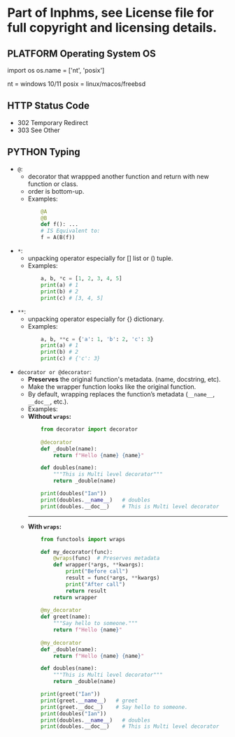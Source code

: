 # Part of Inphms, see License file for full copyright and licensing details.

## PLATFORM Operating System OS
import os
os.name = ['nt', 'posix']

nt = windows 10/11
posix = linux/macos/freebsd

## HTTP Status Code
- 302 Temporary Redirect
- 303 See Other


## PYTHON Typing
- `@`:
    - decorator that wrappped another function and return with new function or class.
    - order is bottom-up.
    - Examples:
        ```python
            @A
            @B
            def f(): ...
            # IS Equivalent to:
            f = A(B(f))
        ```
- `*`:
    - unpacking operator especially for [] list or () tuple.
    - Examples:
        ```python
            a, b, *c = [1, 2, 3, 4, 5]
            print(a) # 1
            print(b) # 2
            print(c) # [3, 4, 5]
        ```
- `**`:
    - unpacking operator especially for {} dictionary.
    - Examples:
        ```python
            a, b, **c = {'a': 1, 'b': 2, 'c': 3}
            print(a) # 1
            print(b) # 2
            print(c) # {'c': 3}
        ```
- `decorator or @decorator`:
    - **Preserves** the original function's metadata. (name, docstring, etc).
    - Make the wrapper function looks like the original function.
    - By default, wrapping replaces the function’s metadata (`__name__`, `__doc__`, etc.).
    - Examples:
    - **Without `wraps`:**
        ```python
            from decorator import decorator
            
            @decorator
            def _double(name):
                return f"Hello {name} {name}"

            def doubles(name):
                """This is Multi level decorator"""
                return _double(name)

            print(doubles("Ian"))
            print(doubles.__name__)   # doubles
            print(doubles.__doc__)    # This is Multi level decorator
        ```
        ---
    - **With `wraps`:**
        ```python
            from functools import wraps

            def my_decorator(func):
                @wraps(func)  # Preserves metadata
                def wrapper(*args, **kwargs):
                    print("Before call")
                    result = func(*args, **kwargs)
                    print("After call")
                    return result
                return wrapper
            
            @my_decorator
            def greet(name):
                """Say hello to someone."""
                return f"Hello {name}"
            
            @my_decorator
            def _double(name):
                return f"Hello {name} {name}"

            def doubles(name):
                """This is Multi level decorator"""
                return _double(name)

            print(greet("Ian"))
            print(greet.__name__)   # greet
            print(greet.__doc__)    # Say hello to someone.
            print(doubles("Ian"))
            print(doubles.__name__)   # doubles
            print(doubles.__doc__)    # This is Multi level decorator
        ```